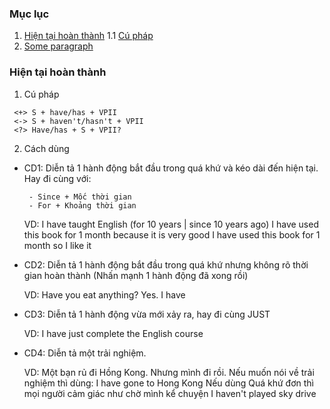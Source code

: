 ### Mục lục 
1. [Hiện tại hoàn thành](#HTHT)
   1.1 [Cú pháp](#structure)  
3. [Some paragraph](#paragraph1)



### Hiện tại hoàn thành <a name="HTHT"></a>
1. Cú pháp <a name="structure"></a>
 ```
  <+> S + have/has + VPII 
  <-> S + haven't/hasn't + VPII 
  <?> Have/has + S + VPII? 
```
2. Cách dùng 

  - CD1: Diễn tả 1 hành động bắt đầu trong quá khứ và kéo dài đến hiện tại. Hay đi cùng với: 
         
         - Since + Mốc thời gian 
         - For + Khoảng thời gian 
     
     VD: I have taught English (for 10 years | since 10 years ago) 
         I have used this book for 1 month because it is very good 
         I have used this book for 1 month so I like it 
        
  - CD2:  Diễn tả 1 hành động bắt đầu trong quá khứ nhưng không rõ thời gian hoàn thành (Nhấn mạnh 1 hành động đã xong rồi)
  
     VD: Have you eat anything? Yes. I have 
  
  - CD3: Diễn tả 1 hành động vừa mới xảy ra, hay đi cùng JUST 
  
     VD: I have just complete the English course 
   
  - CD4: Diễn tả một trải nghiệm. 
   
     VD: Một bạn rủ đi Hồng Kong. Nhưng mình đi rồi. Nếu muốn nói về trải nghiệm thì dùng: I have gone to Hong Kong 
     Nếu dùng Quá khứ đơn thì mọi người cảm giác như chờ mình kể chuyện 
     I haven't played sky drive
     
     
  
